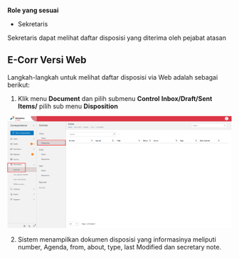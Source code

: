 **Role yang sesuai**

- Sekretaris

Sekretaris dapat melihat daftar disposisi yang diterima oleh pejabat atasan

## **E-Corr Versi Web**

Langkah-langkah untuk melihat daftar disposisi via Web adalah sebagai berikut:

1. Klik menu **Document** dan pilih submenu **Control** **Inbox/Draft/Sent Items/** pilih sub menu **Disposition**

![gambar](DocumentControl/DC_Web/AG5.png)

2. Sistem menampilkan dokumen disposisi yang informasinya meliputi number, Agenda, from, about, type, last Modified dan secretary note.
